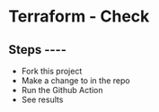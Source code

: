 # Terraform - Check

## Steps ----

* Fork this project
* Make a change to <something> in the repo
* Run the Github Action
* See results
